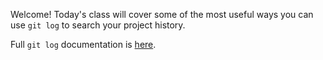 Welcome! Today's class will cover some of the most useful ways you can use `git log` to search your project history.

Full `git log` documentation is [here](https://git-scm.com/docs/git-log).
